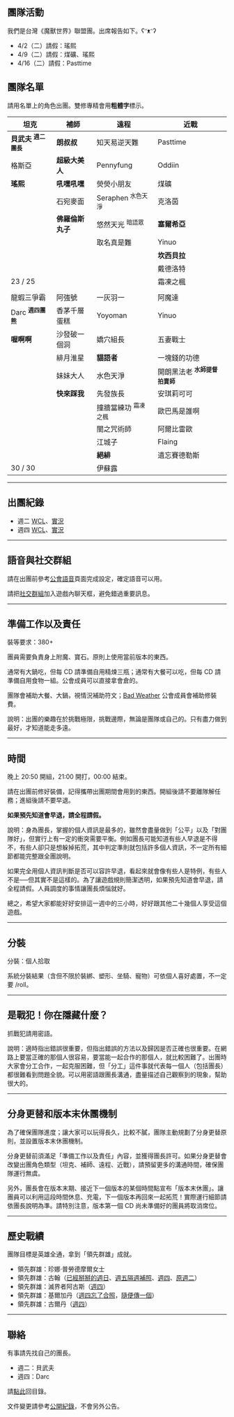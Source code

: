 ## 團隊活動

我們是台灣《魔獸世界》聯盟團。出席報告如下。ʕᵔᴥᵔʔ

- 4/2（二）請假：瑤熙
- 4/9（二）請假：煤礦、瑤熙
- 4/16（二）請假：Pasttime

## 團隊名單

請用名單上的角色出團。雙修專精會用**粗體字**標示。

| **坦克**                          | **補師**        | **遠程**                      | **近戰**    |
| --------------------------------- | --------------- | ---------------------------- | ----------- |
| **貝武夫** <sup>**週二團長**</sup> |  **朗叔叔**     | 知天易逆天難                  | Pasttime    |
| 格斯亞                             | **超級大美人**  | Pennyfung                    | Oddiin      |
| **瑤熙**                          | **吼嘿吼嘿**     | 熒熒小朋友                    | 煤礦        |
|                                   | 石宛麥面         | Seraphen <sup>水色天淨</sup> | 克洛茵       |
|                                   | **佛羅倫斯丸子** | 悠然天光 <sup>暗語眾</sup>    | **塞爾希亞** |
|                                   |                 | 取名真是難                    | Yinuo       |
|                                   |                 |                  | **坎西貝拉** |
|                                   |                 |                              | 戴德洛特     |
| 23 / 25                           |                 |                              | 霜凍之楓     |
|                             |              |                              |                                        |
| 龍蝦三爭霸                   | 阿強號       | 一灰羽一                      | 阿魔達                                 |
| Darc <sup>**週四團熊**</sup> | 香茅千層蛋糕 | Yoyoman                       | Yinuo                                 |
| **喔啊啊**                   | 沙發破一個洞 | 嬌穴組長                      | 五妻戰士                               |
|                             | 緋月淮星     | **貓語者**                    | 一塊錢的功德                            |
|                             | 妹妹大人     | 水色天淨                      | 開朗黑法老 <sup>**水師提督拍賣師**</sup> |
|                             | **快來踩我** | 先發族長                      | 安琪莉可可                             |
|                             |             | 撞牆當練功 <sup>霜凍之楓</sup> | 歐巴馬是誰啊                            |
|                             |             | 闇之咒術師                     | 阿爾比雷歐                             |
|                             |             | 江城子                        | Flaing                                 |
|                             |             | **絕緋**                      | 遺忘賽德勒斯                            |
| 30 / 30                     |             | 伊蘇露                        |                                        |

---

## 出團紀錄

- 週二 [WCL](https://www.warcraftlogs.com/user/reports-list/256518/)、[實況](https://www.twitch.tv/edwinlee13/videos)
- 週四 [WCL](https://www.warcraftlogs.com/user/reports-list/302729/)、[實況](https://www.twitch.tv/xdorz87/videos)

--- 

## 語音與社交群組

請在出團前參考[公會語音](voicechat.html)頁面完成設定，確定語音可以用。

請把[社交群組](https://blizzard.com/invite/9EVogsdqA)加入遊戲內聊天框，避免錯過重要訊息。

---

## 準備工作以及責任

裝等要求：380+

團員需要負責身上附魔、寶石。原則上使用當前版本的東西。

通常有大鍋吃，但每 CD 請準備自用精煉三瓶；通常有大餐可以吃，但每 CD 請準備自用食物一組。公會成員可以直接拿會倉的。

團隊會補助大餐、大鍋，視情況補助符文；[Bad Weather](index.html) 公會成員會補助修裝費。

說明：出團的樂趣在於挑戰極限，挑戰邊際，無論是團隊或自己的。只有盡力做到最好，才知道能走多遠。

---

## 時間

晚上 20:50 開組，21:00 開打，00:00 結束。

請在出團前修好裝備，記得攜帶出團期間會用到的東西。開組後請不要離隊解任務；進組後請不要早退。

**如果預先知道會早退，請全程請假。**

說明：身為團長，掌握的個人資訊是最多的，雖然會盡量做到「公平」以及「對團隊好」，但實行上有一定的衝突需要平衡。例如團長可能知道有些人早退是不得不，有些人卻只是想躲掉拓荒，其中判定準則就包括許多個人資訊，不一定所有細節都能完整跟全團說明。

如果完全用個人資訊判斷是否可以容許早退，看起來就會像有些人是特例，有些人不是──但其實不是這樣的。為了讓遊戲規則簡潔透明，如果預先知道會早退，請全程請假。人員調度的事情讓團長煩惱就好。

總之，希望大家都能好好安排這一週中的三小時，好好跟其他二十幾個人享受這個遊戲。

---
## 分裝

分裝：個人拾取

系統分裝結果（含但不限於裝綁、塑形、坐騎、寵物）可依個人喜好處置，不一定要 /roll。

---

## 是戰犯！你在隱藏什麼？

抓戰犯請用密語。

說明：適時指出錯誤很重要，但指出錯誤的方法以及歸因是否正確也很重要。在網路上要當正確的那個人很容易，要當能一起合作的那個人，就比較困難了。出團時大家會分工合作，一起克服困難，但「分工」這件事就代表每一個人（包括團長）都很難看到問題全貌。可以用密語跟團長溝通，盡量描述自己觀察到的現象，幫助很大的。

---

## 分身更替和版本末休團機制

為了確保團隊進度；讓大家可以玩得長久，比較不膩，團隊主動規劃了分身更替原則，並設置版本末休團機制。

分身更替前須滿足「準備工作以及責任」內容，並獲得團長許可。如果分身更替會改變出團角色類型（坦克、補師、遠程、近戰），請預留更多的溝通時間，確保團隊運行無虞。

另外，團長會在版本末期、接近下一個版本的某個時間點宣布「版本末休團」。讓團員可以利用這段時間休息、充電，下一個版本再回來一起拓荒！實際運行細節請依團長說明為準。請特別注意，版本第一個 CD 尚未準備好的團員將取消席位。

---

## 歷史戰績

團隊目標是英雄全通，拿到「領先群雄」成就。

- 領先群雄：珍娜‧普勞德摩爾女士
- 領先群雄：古翰（[已經掰掰的週日](img_aotc_ghuun_sun.jpg)、[週五隔週補照](img_aotc_ghuun_fri.jpg)、[週四](img_aotc_ghuun_thu.jpg)、[原週二](img_aotc_ghuun_tue.png)）
- 領先群雄：滅界者阿古斯（[週四](img_aotc_argus.jpg)）
- 領先群雄：基爾加丹（[週四忘了合照](img_aotc_kiljaeden.jpg)，[隨便傳一個](img_aotc_kiljaeden2.jpg)）
- 領先群雄：古爾丹（[週四](img_aotc_guldan.jpg)）

---

## 聯絡

有事請先找自己的團長。

- 週二：貝武夫
- 週四：Darc

請[點此](index.html)回目錄。

文件變更請參考[公開紀錄](https://github.com/badbadweather/badbadweather.github.io/commits/master/raid.md)，不會另外公告。
